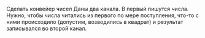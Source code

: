 Сделать конвейер чисел
Даны два канала. В первый пишутся числа. Нужно, чтобы числа читались из первого по мере поступления, что-то с ними происходило (допустим, возводились в квадрат) и результат записывался во второй канал.
